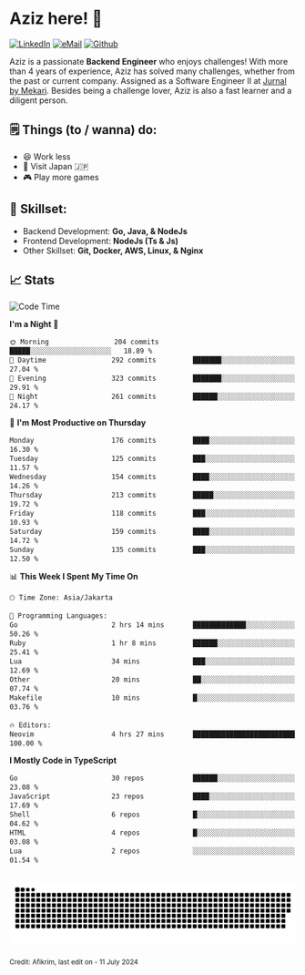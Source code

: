 # Aziz here! 👋

[![LinkedIn](https://img.shields.io/static/v1?message=afikrim&logo=linkedin&label=&color=0077B5&logoColor=white&labelColor=&style=for-the-badge)](https://www.linkedin.com/in/afikrim)
[![eMail](https://img.shields.io/static/v1?message=afikrim10@gmail.com&logo=gmail&label=&color=D14836&logoColor=white&labelColor=&style=for-the-badge)](mailto:afikrim10@gmail.com)
[![Github](https://komarev.com/ghpvc/?username=afikrim&label=Visitors&style=for-the-badge)](https://www.github.com/afikrim)

<!--Introduction-->
Aziz is a passionate **Backend Engineer** who enjoys challenges! With more than 4 years of experience, Aziz has solved many challenges, whether from the past or current company. Assigned as a Software Engineer II at [Jurnal by Mekari](https://jurnal.id). Besides being a challenge lover, Aziz is also a fast learner and a diligent person.

<!--Things TODO-->
## 🗒️ Things (to / wanna) do:

- 😆 Work less
- 🚀 Visit Japan 🇯🇵
- 🎮 Play more games

<!--Skillset-->
## 🏅 Skillset:

- Backend Development: **Go, Java, & NodeJs**
- Frontend Development: **NodeJs (Ts & Js)**
- Other Skillset: **Git, Docker, AWS, Linux, & Nginx**

## 📈 Stats  

<!--START_SECTION:waka-->
![Code Time](http://img.shields.io/badge/Code%20Time-1%2C560%20hrs%2017%20mins-blue)

**I'm a Night 🦉** 

```text
🌞 Morning                204 commits         █████░░░░░░░░░░░░░░░░░░░░   18.89 % 
🌆 Daytime                292 commits         ███████░░░░░░░░░░░░░░░░░░   27.04 % 
🌃 Evening                323 commits         ███████░░░░░░░░░░░░░░░░░░   29.91 % 
🌙 Night                  261 commits         ██████░░░░░░░░░░░░░░░░░░░   24.17 % 
```
📅 **I'm Most Productive on Thursday** 

```text
Monday                   176 commits         ████░░░░░░░░░░░░░░░░░░░░░   16.30 % 
Tuesday                  125 commits         ███░░░░░░░░░░░░░░░░░░░░░░   11.57 % 
Wednesday                154 commits         ████░░░░░░░░░░░░░░░░░░░░░   14.26 % 
Thursday                 213 commits         █████░░░░░░░░░░░░░░░░░░░░   19.72 % 
Friday                   118 commits         ███░░░░░░░░░░░░░░░░░░░░░░   10.93 % 
Saturday                 159 commits         ████░░░░░░░░░░░░░░░░░░░░░   14.72 % 
Sunday                   135 commits         ███░░░░░░░░░░░░░░░░░░░░░░   12.50 % 
```


📊 **This Week I Spent My Time On** 

```text
🕑︎ Time Zone: Asia/Jakarta

💬 Programming Languages: 
Go                       2 hrs 14 mins       █████████████░░░░░░░░░░░░   50.26 % 
Ruby                     1 hr 8 mins         ██████░░░░░░░░░░░░░░░░░░░   25.41 % 
Lua                      34 mins             ███░░░░░░░░░░░░░░░░░░░░░░   12.69 % 
Other                    20 mins             ██░░░░░░░░░░░░░░░░░░░░░░░   07.74 % 
Makefile                 10 mins             █░░░░░░░░░░░░░░░░░░░░░░░░   03.76 % 

🔥 Editors: 
Neovim                   4 hrs 27 mins       █████████████████████████   100.00 % 
```

**I Mostly Code in TypeScript** 

```text
Go                       30 repos            ██████░░░░░░░░░░░░░░░░░░░   23.08 % 
JavaScript               23 repos            ████░░░░░░░░░░░░░░░░░░░░░   17.69 % 
Shell                    6 repos             █░░░░░░░░░░░░░░░░░░░░░░░░   04.62 % 
HTML                     4 repos             █░░░░░░░░░░░░░░░░░░░░░░░░   03.08 % 
Lua                      2 repos             ░░░░░░░░░░░░░░░░░░░░░░░░░   01.54 % 
```




<!--END_SECTION:waka-->


<br clear="both">

<div align="center">
  <img src="https://raw.githubusercontent.com/afikrim/afikrim/output/snake.svg" alt="Snake animation" />
</div>


<sub>Credit: Afikrim, last edit on - 11 July 2024</sub>

